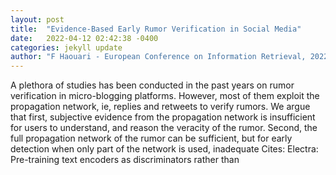 ```yaml
---
layout: post
title:  "Evidence-Based Early Rumor Verification in Social Media"
date:   2022-04-12 02:42:38 -0400
categories: jekyll update
author: "F Haouari - European Conference on Information Retrieval, 2022"
---
```

A plethora of studies has been conducted in the past years on rumor verification in micro-blogging platforms. However, most of them exploit the propagation network, ie, replies and retweets to verify rumors. We argue that first, subjective evidence from the propagation network is insufficient for users to understand, and reason the veracity of the rumor. Second, the full propagation network of the rumor can be sufficient, but for early detection when only part of the network is used, inadequate Cites: Electra: Pre-training text encoders as discriminators rather than